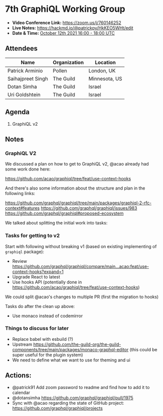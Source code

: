 # 7th GraphiQL Working Group

- **Video Conference Link:** https://zoom.us/j/760146252
- **Live Notes:** https://hackmd.io/@patrickpy/HkKEO5WHt/edit
- **Date & Time:** [October 12th 2021 16:00 - 18:00 UTC](https://www.timeanddate.com/worldclock/meetingdetails.html?year=2021&month=10&day=12&hour=16&min=0&sec=0&p1=224&p2=179&p3=136&p4=37&p5=239&p6=101&p7=152)

## Attendees

<!-- NOTE: because we expect you to use github UI to do this, we ignore prettier for attendees and agenda section. this will prevent CI breakages. enjoy!-->
<!-- prettier-ignore-start -->

| Name                 | Organization      | Location            |
| -------------------- | ----------------- | ------------------- |
| Patrick Arminio      | Pollen            | London, UK          |
| Saihajpreet Singh    | The Guild         | Minnesota, US       |
| Dotan Simha          | The Guild         | Israel              |
| Uri Goldshtein       | The Guild         | Israel              |

## Agenda

1. GraphiQL v2

<!-- prettier-ignore-end -->

## Notes

### GraphiQL V2

We discussed a plan on how to get to GraphiQL v2, @acao already had some work done here:

https://github.com/acao/graphiql/tree/feat/use-context-hooks

And there's also some information about the structure and plan in the following links:

https://github.com/graphql/graphiql/tree/main/packages/graphiql-2-rfc-context#features
https://github.com/graphql/graphiql/issues/983
https://github.com/graphql/graphiql#proposed-ecosystem

We talked about splitting the initial work into tasks:

### Tasks for getting to v2

Start with following without breaking v1 (based on existing implementing of `graphiql` package):

- Review https://github.com/graphql/graphiql/compare/main...acao:feat/use-context-hooks?expand=1
- Upgrade React to latest
- Use hooks API (potentially done in https://github.com/acao/graphiql/tree/feat/use-context-hooks)

We could split @acao's changes to multiple PR (first the migration to hooks)

Tasks do after the clean up above:

- Use monaco instead of codemirror

### Things to discuss for later

- Replace babel with esbuild (?)
- Upstream https://github.com/the-guild-org/the-guild-components/tree/main/packages/monaco-graphql-editor (this could be super useful for the plugin system)
- We need to define what we want to use for theming and ui

## Actions:

- @patrick91 Add zoom password to readme and find how to add it to calendar
- @dotansimha https://github.com/graphql/graphiql/pull/1975
- Sync with @acao regarding the state of GitHub project: https://github.com/graphql/graphiql/projects
